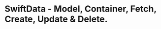 SwiftData - Model, Container, Fetch, Create, Update & Delete.
=============================================================



